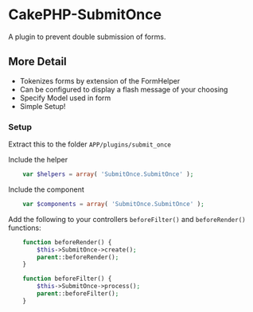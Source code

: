 # CakePHP-SubmitOnce

A plugin to prevent double submission of forms.

## More Detail

- Tokenizes forms by extension of the FormHelper
- Can be configured to display a flash message of your choosing
- Specify Model used in form
- Simple Setup!

### Setup

Extract this to the folder `APP/plugins/submit_once`


Include the helper
```php
	var $helpers = array( 'SubmitOnce.SubmitOnce' );
```

Include the component

```php
	var $components = array( 'SubmitOnce.SubmitOnce' );
```

Add the following to your controllers `beforeFilter()` and `beforeRender()` functions:

```php
	function beforeRender() {
		$this->SubmitOnce->create();
		parent::beforeRender();
	}

	function beforeFilter() {
		$this->SubmitOnce->process();
		parent::beforeFilter();
	}
```

